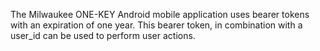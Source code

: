 The Milwaukee ONE-KEY Android mobile application uses bearer tokens with an expiration of one year. This bearer token, in combination with a user_id can be used to perform user actions.